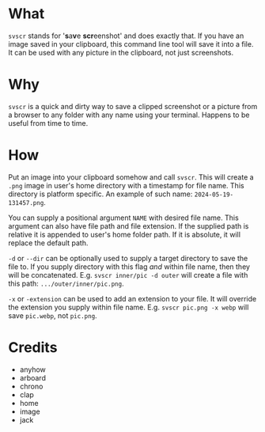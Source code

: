 # What
`svscr` stands for '**s**a**v**e **scr**eenshot' and does exactly that.
If you have an image saved in your clipboard, this command line tool will
save it into a file. It can be used with any picture in the clipboard,
not just screenshots.

# Why
`svscr` is a quick and dirty way to save a clipped screenshot or a picture from
a browser to any folder with any name using your terminal. Happens to be useful
from time to time.

# How
Put an image into your clipboard somehow and call `svscr`. This will create a
`.png` image in user's home directory with a timestamp for file name. This 
directory is platform specific.
An example of such name: `2024-05-19-131457.png`.

You can supply a positional argument `NAME` with desired file name. This
argument can also have file path and file extension. If the supplied path is 
relative it is appended to user's home folder path. If it is absolute, it
will replace the default path.

`-d` or `--dir` can be optionally used to supply a target directory to save the
file to. If you supply directory with this flag *and* within file name, then
they will be concatenated. E.g. `svscr inner/pic -d outer` will create a file
with this path: `.../outer/inner/pic.png`.

`-x` or `-extension` can be used to add an extension to your file. It will 
override the extension you supply within file name. E.g. `svscr pic.png -x webp`
will save `pic.webp`, not `pic.png`.

# Credits
- anyhow
- arboard
- chrono
- clap
- home
- image
- jack